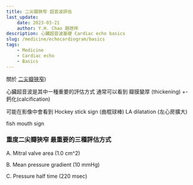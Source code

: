 ```yaml
---
title: 二尖瓣狹窄 超音波評估
last_update: 
    date: 2023-03-21
    author: Y.H. Chao 趙玴祥
description: 心臟超音波基礎 Cardiac echo basics
slug: /medicine/echocardiogram/basics
tags:
    - Medicine
    - Cardiac echo
    - Basics
---
```

關於 [二尖瓣狹窄](https://website-docusaurus-plugin-client-redirects.vercel.app/medicine/MS))

心臟超音波是其中一種重要的評估方式
通常可以看到
瓣膜變厚  (thickening) +- 鈣化(calcification)

可能在影像中會看到
Hockey stick sign (曲棍球棒)
LA  dilatation  (左心房擴大)

fish mouth sign

### 重度二尖瓣狹窄 最重要的三種評估方式

A. Mitral valve area (1.0 cm^2)

B. Mean pressure gradient (10 mmHg)

C. Pressure half time (220 msec)
